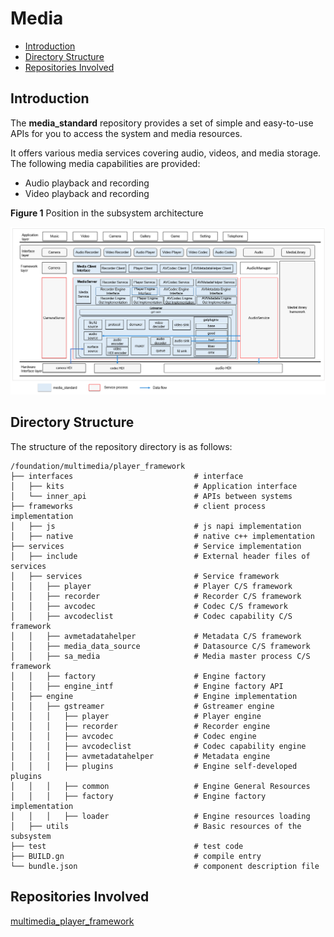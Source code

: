 # Media<a name="EN-US_TOPIC_0000001147574647"></a>

-   [Introduction](#section1158716411637)
-   [Directory Structure](#section161941989596)
-   [Repositories Involved](#section1533973044317)

## Introduction<a name="section1158716411637"></a>

The  **media\_standard**  repository provides a set of simple and easy-to-use APIs for you to access the system and media resources.

It offers various media services covering audio, videos, and media storage. The following media capabilities are provided:

-   Audio playback and recording
-   Video playback and recording

**Figure  1**  Position in the subsystem architecture<a name="fig99659301300"></a>


![](figures/en-us_image_0000001105973932.png)

## Directory Structure<a name="section161941989596"></a>

The structure of the repository directory is as follows:
```
/foundation/multimedia/player_framework
├── interfaces                           # interface
│   ├── kits                             # Application interface
│   └── inner_api                        # APIs between systems
├── frameworks                           # client process implementation
│   ├── js                               # js napi implementation
│   ├── native                           # native c++ implementation
├── services                             # Service implementation
│   ├── include                          # External header files of services
│   ├── services                         # Service framework
│   │   ├── player                       # Player C/S framework
│   │   ├── recorder                     # Recorder C/S framework
│   │   ├── avcodec                      # Codec C/S framework
│   │   ├── avcodeclist                  # Codec capability C/S framework
│   │   ├── avmetadatahelper             # Metadata C/S framework
│   │   ├── media_data_source            # Datasource C/S framework
│   │   ├── sa_media                     # Media master process C/S framework
│   │   ├── factory                      # Engine factory
│   │   ├── engine_intf                  # Engine factory API
│   ├── engine                           # Engine implementation
│   │   ├── gstreamer                    # Gstreamer engine
│   │   │   ├── player                   # Player engine
│   │   │   ├── recorder                 # Recorder engine
│   │   │   ├── avcodec                  # Codec engine
│   │   │   ├── avcodeclist              # Codec capability engine
│   │   │   ├── avmetadatahelper         # Metadata engine
│   │   │   ├── plugins                  # Engine self-developed plugins
│   │   │   ├── common                   # Engine General Resources
│   │   │   ├── factory                  # Engine factory implementation
│   │   │   ├── loader                   # Engine resources loading
│   ├── utils                            # Basic resources of the subsystem
├── test                                 # test code
├── BUILD.gn                             # compile entry
└── bundle.json                          # component description file
```

## Repositories Involved<a name="section1533973044317"></a>

[multimedia\_player\_framework](https://gitee.com/openharmony/multimedia_player_framework)
